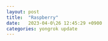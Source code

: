 ```yaml
---
layout: post
title:  "Raspberry"
date:   2023-04-0\26 12:45:29 +0900
categories: yongrok update
---
```

